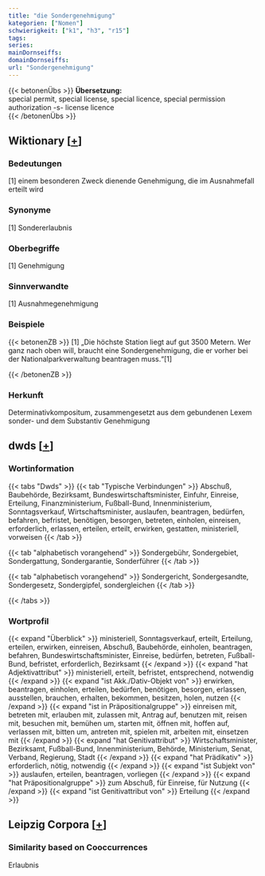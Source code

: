 ```yaml
---
title: "die Sondergenehmigung"
kategorien: ["Nomen"]
schwierigkeit: ["k1", "h3", "r15"]
tags:
series:
mainDornseiffs:
domainDornseiffs:
url: "Sondergenehmigung"
---
```


{{< betonenÜbs >}}
**Übersetzung:**  
special permit, special license, special licence, special permission authorization -s- license licence  
{{< /betonenÜbs >}}

## Wiktionary [[+](https://de.wiktionary.org/wiki/Sondergenehmigung)]

### Bedeutungen
[1] einem besonderen Zweck dienende Genehmigung, die im Ausnahmefall erteilt wird  

### Synonyme
[1] Sondererlaubnis  

### Oberbegriffe
[1] Genehmigung  

### Sinnverwandte
[1] Ausnahmegenehmigung  

### Beispiele
{{< betonenZB >}}
[1] „Die höchste Station liegt auf gut 3500 Metern. Wer ganz nach oben will, braucht eine Sondergenehmigung, die er vorher bei der Nationalparkverwaltung beantragen muss.“[1]  

{{< /betonenZB >}}
### Herkunft
Determinativkompositum, zusammengesetzt aus dem gebundenen Lexem sonder- und dem Substantiv Genehmigung  



## dwds [[+](https://www.dwds.de/wb/Sondergenehmigung)]

### Wortinformation
{{< tabs "Dwds" >}}
{{< tab "Typische Verbindungen" >}}
Abschuß, Baubehörde, Bezirksamt, Bundeswirtschaftsminister, Einfuhr, Einreise, Erteilung, Finanzministerium, Fußball-Bund, Innenministerium, Sonntagsverkauf, Wirtschaftsminister, auslaufen, beantragen, bedürfen, befahren, befristet, benötigen, besorgen, betreten, einholen, einreisen, erforderlich, erlassen, erteilen, erteilt, erwirken, gestatten, ministeriell, vorweisen
{{< /tab >}}

{{< tab "alphabetisch vorangehend" >}}
Sondergebühr, Sondergebiet, Sondergattung, Sondergarantie, Sonderführer
{{< /tab >}}

{{< tab "alphabetisch vorangehend" >}}
Sondergericht, Sondergesandte, Sondergesetz, Sondergipfel, sondergleichen
{{< /tab >}}

{{< /tabs >}}

### Wortprofil
{{< expand "Überblick" >}} ministeriell, Sonntagsverkauf, erteilt, Erteilung, erteilen, erwirken, einreisen, Abschuß, Baubehörde, einholen, beantragen, befahren, Bundeswirtschaftsminister, Einreise, bedürfen, betreten, Fußball-Bund, befristet, erforderlich, Bezirksamt {{< /expand >}}
{{< expand "hat Adjektivattribut" >}} ministeriell, erteilt, befristet, entsprechend, notwendig {{< /expand >}}
{{< expand "ist Akk./Dativ-Objekt von" >}} erwirken, beantragen, einholen, erteilen, bedürfen, benötigen, besorgen, erlassen, ausstellen, brauchen, erhalten, bekommen, besitzen, holen, nutzen {{< /expand >}}
{{< expand "ist in Präpositionalgruppe" >}} einreisen mit, betreten mit, erlauben mit, zulassen mit, Antrag auf, benutzen mit, reisen mit, besuchen mit, bemühen um, starten mit, öffnen mit, hoffen auf, verlassen mit, bitten um, antreten mit, spielen mit, arbeiten mit, einsetzen mit {{< /expand >}}
{{< expand "hat Genitivattribut" >}} Wirtschaftsminister, Bezirksamt, Fußball-Bund, Innenministerium, Behörde, Ministerium, Senat, Verband, Regierung, Stadt {{< /expand >}}
{{< expand "hat Prädikativ" >}} erforderlich, nötig, notwendig {{< /expand >}}
{{< expand "ist Subjekt von" >}} auslaufen, erteilen, beantragen, vorliegen {{< /expand >}}
{{< expand "hat Präpositionalgruppe" >}} zum Abschuß, für Einreise, für Nutzung {{< /expand >}}
{{< expand "ist Genitivattribut von" >}} Erteilung {{< /expand >}}

## Leipzig Corpora [[+](https://corpora.uni-leipzig.de/en/res?word=Sondergenehmigung&corpusId=deu_newscrawl-public_2018)]


### Similarity based on Cooccurrences
Erlaubnis

